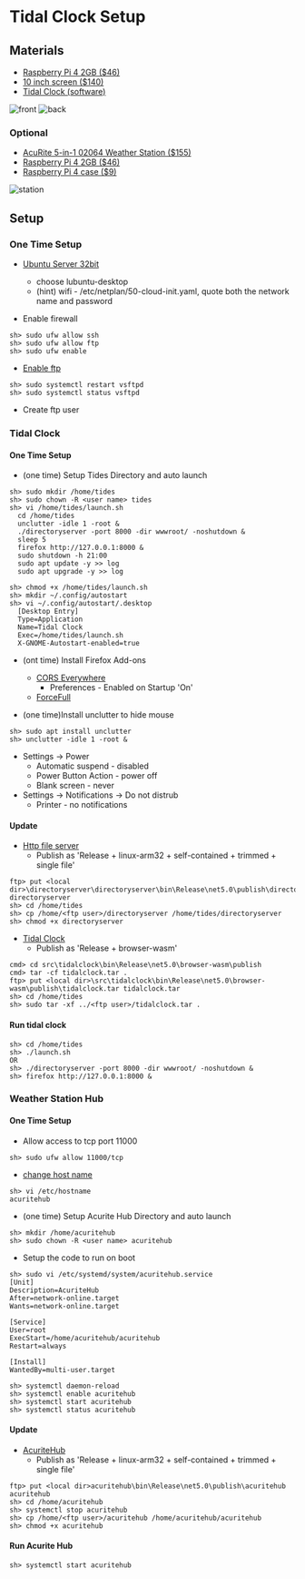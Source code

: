 # Tidal Clock Setup

## Materials

* [Raspberry Pi 4 2GB ($46)](https://www.amazon.com/Raspberry-Model-2019-Quad-Bluetooth/dp/B07TD42S27)
* [10 inch screen ($140)](https://www.amazon.com/Raspberry-Screen-10-1-IPS-SunFounder/dp/B07FZZ95WN)
* [Tidal Clock (software)](https://github.com/speedyjeff/tides)

![front](https://github.com/speedyjeff/tides/blob/master/media/front.png) 
![back](https://github.com/speedyjeff/tides/blob/master/media/back.png) 

### Optional

* [AcuRite 5-in-1 02064 Weather Station ($155)](https://www.amazon.com/AcuRite-Station-Weather-Ticker-Forecast/dp/B0147DCLPC)
* [Raspberry Pi 4 2GB ($46)](https://www.amazon.com/Raspberry-Model-2019-Quad-Bluetooth/dp/B07TD42S27)
* [Raspberry Pi 4 case ($9)](https://www.amazon.com/MazerPi-Raspberry-Cooling-Heatsink-Model/dp/B07W3ZMVP1)

![station](https://github.com/speedyjeff/tides/blob/master/media/station.jpg) 

## Setup

### One Time Setup

* [Ubuntu Server 32bit](https://ubuntu.com/tutorials/how-to-install-ubuntu-on-your-raspberry-pi)
  * choose lubuntu-desktop
  * (hint) wifi - /etc/netplan/50-cloud-init.yaml, quote both the network name and password

* Enable firewall
```
sh> sudo ufw allow ssh
sh> sudo ufw allow ftp
sh> sudo ufw enable
```

* [Enable ftp](https://www.osradar.com/how-to-set-up-an-ftp-server-ubuntu-20-04)
```
sh> sudo systemctl restart vsftpd
sh> sudo systemctl status vsftpd
```

* Create ftp user

### Tidal Clock

#### One Time Setup
* (one time) Setup Tides Directory and auto launch
```
sh> sudo mkdir /home/tides
sh> sudo chown -R <user name> tides
sh> vi /home/tides/launch.sh
  cd /home/tides
  unclutter -idle 1 -root &
  ./directoryserver -port 8000 -dir wwwroot/ -noshutdown &
  sleep 5
  firefox http://127.0.0.1:8000 &
  sudo shutdown -h 21:00
  sudo apt update -y >> log
  sudo apt upgrade -y >> log

sh> chmod +x /home/tides/launch.sh
sh> mkdir ~/.config/autostart
sh> vi ~/.config/autostart/.desktop
  [Desktop Entry]
  Type=Application
  Name=Tidal Clock
  Exec=/home/tides/launch.sh
  X-GNOME-Autostart-enabled=true
```

* (ont time) Install Firefox Add-ons
  * [CORS Everywhere](https://addons.mozilla.org/en-US/firefox/addon/cors-everywhere)
    * Preferences - Enabled on Startup 'On'
  * [ForceFull](https://addons.mozilla.org/en-US/firefox/addon/forcefull)

* (one time)Install unclutter to hide mouse
```
sh> sudo apt install unclutter
sh> unclutter -idle 1 -root &
```

* Settings -> Power 
  * Automatic suspend - disabled
  * Power Button Action - power off
  * Blank screen - never
* Settings -> Notifications -> Do not distrub
  * Printer - no notifications

#### Update

* [Http file server](https://github.com/speedyjeff/directoryserver)
  * Publish as 'Release + linux-arm32 + self-contained + trimmed + single file'
```
ftp> put <local dir>\directoryserver\directoryserver\bin\Release\net5.0\publish\directoryserver directoryserver
sh> cd /home/tides
sh> cp /home/<ftp user>/directoryserver /home/tides/directoryserver
sh> chmod +x directoryserver
```

* [Tidal Clock](https://github.com/speedyjeff/tides)
  * Publish as 'Release + browser-wasm'
```
cmd> cd src\tidalclock\bin\Release\net5.0\browser-wasm\publish
cmd> tar -cf tidalclock.tar .
ftp> put <local dir>\src\tidalclock\bin\Release\net5.0\browser-wasm\publish\tidalclock.tar tidalclock.tar
sh> cd /home/tides
sh> sudo tar -xf ../<ftp user>/tidalclock.tar .
```

#### Run tidal clock
```
sh> cd /home/tides
sh> ./launch.sh
OR
sh> ./directoryserver -port 8000 -dir wwwroot/ -noshutdown &
sh> firefox http://127.0.0.1:8000 &
```

### Weather Station Hub

#### One Time Setup

* Allow access to tcp port 11000
```
sh> sudo ufw allow 11000/tcp
```

* [change host name](https://www.howtogeek.com/197934/how-to-change-your-hostname-computer-name-on-ubuntu-linux)
```
sh> vi /etc/hostname
acuritehub
```
* (one time) Setup Acurite Hub Directory and auto launch
```
sh> mkdir /home/acuritehub
sh> sudo chown -R <user name> acuritehub
```

* Setup the code to run on boot
```
sh> sudo vi /etc/systemd/system/acuritehub.service
[Unit]
Description=AcuriteHub
After=network-online.target
Wants=network-online.target

[Service]
User=root
ExecStart=/home/acuritehub/acuritehub
Restart=always

[Install]
WantedBy=multi-user.target

sh> systemctl daemon-reload
sh> systemctl enable acuritehub
sh> systemctl start acuritehub
sh> systemctl status acuritehub
```

#### Update

* [AcuriteHub](https://github.com/speedyjeff/tides/tree/master/src/acuritehub)
  * Publish as 'Release + linux-arm32 + self-contained + trimmed + single file'
```
ftp> put <local dir>acuritehub\bin\Release\net5.0\publish\acuritehub acuritehub
sh> cd /home/acuritehub
sh> systemctl stop acuritehub
sh> cp /home/<ftp user>/acuritehub /home/acuritehub/acuritehub
sh> chmod +x acuritehub
```

#### Run Acurite Hub
```
sh> systemctl start acuritehub
```
